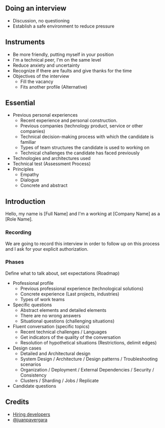 ## Doing an interview
- Discussion, no questioning
- Establish a safe environment to reduce pressure

## Instruments
- Be more friendly, putting myself in your position
- I'm a technical peer, I'm on the same level
- Reduce anxiety and uncertainty
- Recognize if there are faults and give thanks for the time
- Objectives of the interview
   * Fill the vacancy
   * Fits another profile (Alternative)

## Essential
- Previous personal experiences
   * Recent experience and personal construction.
   * Previous companies (technology product, service or other companies)
   * Technical decision-making process with which the candidate is familiar
   * Types of team structures the candidate is used to working on
   * Technical challenges the candidate has faced previously
- Technologies and architectures used
- Technical test (Assessment Process)
- Principles
   * Empathy
   * Dialogue
   * Concrete and abstract

## Introduction
Hello, my name is [Full Name] and I'm a working at [Company Name] as a [Role Name].

### Recording
We are going to record this interview in order to follow up on this process and I ask for your explicit authorization.

### Phases
Define what to talk about, set expectations (Roadmap)
- Professional profile
   * Previous professional experience (technological solutions)
   * Concrete experience (Last projects, industries)
   *  Types of work teams
- Specific questions
   * Abstract elements and detailed elements
   * There are no wrong answers
   * Situational questions (challenging situations)
- Fluent conversation (specific topics)
   * Recent technical challenges / Languages
   * Get indicators of the quality of the conversation
   * Resolution of hypothetical situations (Restrictions, delimit edges)
- Design cases
   * Detailed and Architectural design
   * System Design / Architecture / Design patterns / Troubleshooting scenarios
   * Organization / Deployment / External Dependencies / Security / Consistency
   * Clusters / Sharding / Jobs / Replicate
- Candidate questions

## Credits
- [Hiring developers](https://qz.com/258066/this-is-why-you-dont-hire-good-developers/)
- [@juanpavergara](https://github.com/juanpavergara)
